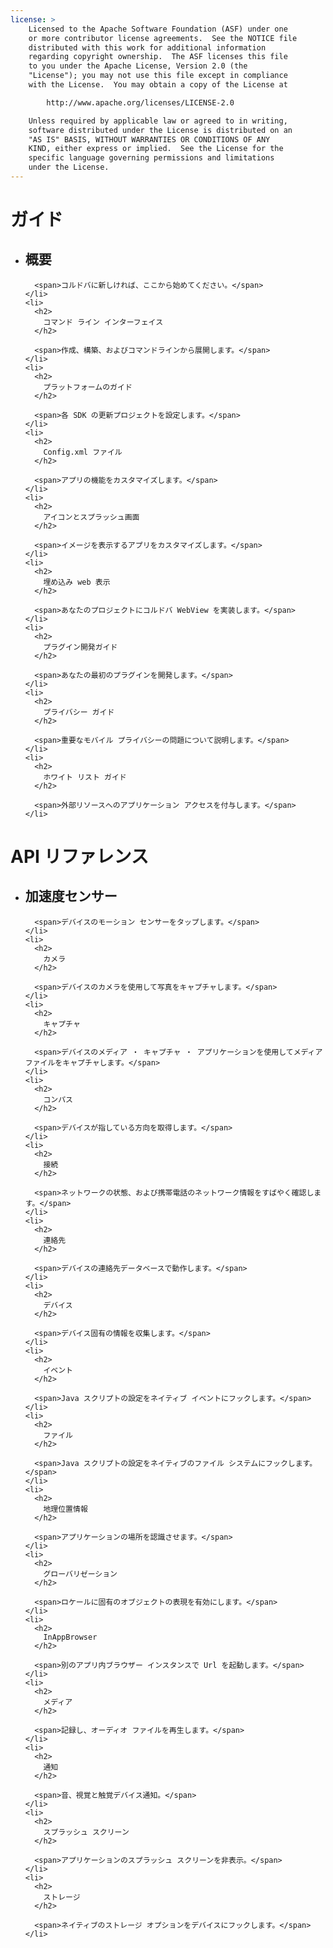 ```yaml
---
license: >
    Licensed to the Apache Software Foundation (ASF) under one
    or more contributor license agreements.  See the NOTICE file
    distributed with this work for additional information
    regarding copyright ownership.  The ASF licenses this file
    to you under the Apache License, Version 2.0 (the
    "License"); you may not use this file except in compliance
    with the License.  You may obtain a copy of the License at

        http://www.apache.org/licenses/LICENSE-2.0

    Unless required by applicable law or agreed to in writing,
    software distributed under the License is distributed on an
    "AS IS" BASIS, WITHOUT WARRANTIES OR CONDITIONS OF ANY
    KIND, either express or implied.  See the License for the
    specific language governing permissions and limitations
    under the License.
---
```


<div id="home">
  <h1>
    ガイド
  </h1>

  <ul>
    <li>
      <h2>
        概要
      </h2>

      <span>コルドバに新しければ、ここから始めてください。</span>
    </li>
    <li>
      <h2>
        コマンド ライン インターフェイス
      </h2>

      <span>作成、構築、およびコマンドラインから展開します。</span>
    </li>
    <li>
      <h2>
        プラットフォームのガイド
      </h2>

      <span>各 SDK の更新プロジェクトを設定します。</span>
    </li>
    <li>
      <h2>
        Config.xml ファイル
      </h2>

      <span>アプリの機能をカスタマイズします。</span>
    </li>
    <li>
      <h2>
        アイコンとスプラッシュ画面
      </h2>

      <span>イメージを表示するアプリをカスタマイズします。</span>
    </li>
    <li>
      <h2>
        埋め込み web 表示
      </h2>

      <span>あなたのプロジェクトにコルドバ WebView を実装します。</span>
    </li>
    <li>
      <h2>
        プラグイン開発ガイド
      </h2>

      <span>あなたの最初のプラグインを開発します。</span>
    </li>
    <li>
      <h2>
        プライバシー ガイド
      </h2>

      <span>重要なモバイル プライバシーの問題について説明します。</span>
    </li>
    <li>
      <h2>
        ホワイト リスト ガイド
      </h2>

      <span>外部リソースへのアプリケーション アクセスを付与します。</span>
    </li>
  </ul>

  <h1>
    API リファレンス
  </h1>

  <ul>
    <li>
      <h2>
        加速度センサー
      </h2>

      <span>デバイスのモーション センサーをタップします。</span>
    </li>
    <li>
      <h2>
        カメラ
      </h2>

      <span>デバイスのカメラを使用して写真をキャプチャします。</span>
    </li>
    <li>
      <h2>
        キャプチャ
      </h2>

      <span>デバイスのメディア ・ キャプチャ ・ アプリケーションを使用してメディア ファイルをキャプチャします。</span>
    </li>
    <li>
      <h2>
        コンパス
      </h2>

      <span>デバイスが指している方向を取得します。</span>
    </li>
    <li>
      <h2>
        接続
      </h2>

      <span>ネットワークの状態、および携帯電話のネットワーク情報をすばやく確認します。</span>
    </li>
    <li>
      <h2>
        連絡先
      </h2>

      <span>デバイスの連絡先データベースで動作します。</span>
    </li>
    <li>
      <h2>
        デバイス
      </h2>

      <span>デバイス固有の情報を収集します。</span>
    </li>
    <li>
      <h2>
        イベント
      </h2>

      <span>Java スクリプトの設定をネイティブ イベントにフックします。</span>
    </li>
    <li>
      <h2>
        ファイル
      </h2>

      <span>Java スクリプトの設定をネイティブのファイル システムにフックします。</span>
    </li>
    <li>
      <h2>
        地理位置情報
      </h2>

      <span>アプリケーションの場所を認識させます。</span>
    </li>
    <li>
      <h2>
        グローバリゼーション
      </h2>

      <span>ロケールに固有のオブジェクトの表現を有効にします。</span>
    </li>
    <li>
      <h2>
        InAppBrowser
      </h2>

      <span>別のアプリ内ブラウザー インスタンスで Url を起動します。</span>
    </li>
    <li>
      <h2>
        メディア
      </h2>

      <span>記録し、オーディオ ファイルを再生します。</span>
    </li>
    <li>
      <h2>
        通知
      </h2>

      <span>音、視覚と触覚デバイス通知。</span>
    </li>
    <li>
      <h2>
        スプラッシュ スクリーン
      </h2>

      <span>アプリケーションのスプラッシュ スクリーンを非表示。</span>
    </li>
    <li>
      <h2>
        ストレージ
      </h2>

      <span>ネイティブのストレージ オプションをデバイスにフックします。</span>
    </li>
  </ul>
</div>
